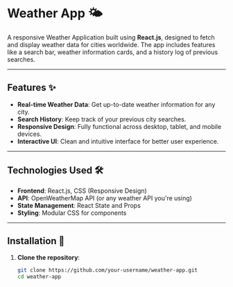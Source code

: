 # Weather App 🌤️

A responsive Weather Application built using **React.js**, designed to fetch and display weather data for cities worldwide. The app includes features like a search bar, weather information cards, and a history log of previous searches.

---

## Features ✨

- **Real-time Weather Data**: Get up-to-date weather information for any city.
- **Search History**: Keep track of your previous city searches.
- **Responsive Design**: Fully functional across desktop, tablet, and mobile devices.
- **Interactive UI**: Clean and intuitive interface for better user experience.

---

## Technologies Used 🛠️

- **Frontend**: React.js, CSS (Responsive Design)
- **API**: OpenWeatherMap API (or any weather API you're using)
- **State Management**: React State and Props
- **Styling**: Modular CSS for components

---

## Installation 🔧

1. **Clone the repository**:
   ```bash
   git clone https://github.com/your-username/weather-app.git
   cd weather-app
